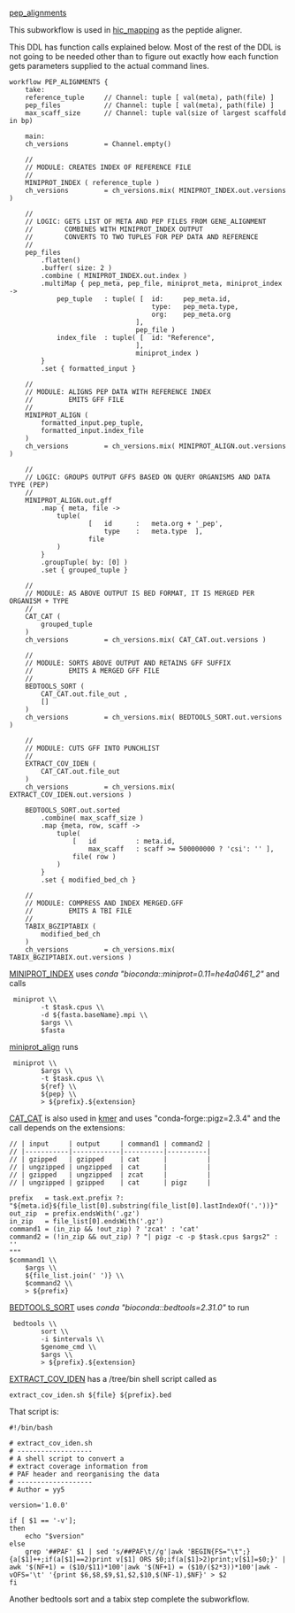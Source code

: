 [pep_alignments](https://github.com/sanger-tol/treeval/blob/dev/subworkflows/local/pep_alignments.nf)


This subworkflow is used in [hic_mapping](hic_mapping) as the peptide aligner.

This DDL has function calls explained below.
Most of the rest of the DDL is not going to be needed other than to
figure out exactly how each function gets parameters supplied to the actual command lines.

```
workflow PEP_ALIGNMENTS {
    take:
    reference_tuple     // Channel: tuple [ val(meta), path(file) ]
    pep_files           // Channel: tuple [ val(meta), path(file) ]
    max_scaff_size      // Channel: tuple val(size of largest scaffold in bp)

    main:
    ch_versions         = Channel.empty()

    //
    // MODULE: CREATES INDEX OF REFERENCE FILE
    //
    MINIPROT_INDEX ( reference_tuple )
    ch_versions         = ch_versions.mix( MINIPROT_INDEX.out.versions )

    //
    // LOGIC: GETS LIST OF META AND PEP FILES FROM GENE_ALIGNMENT
    //        COMBINES WITH MINIPROT_INDEX OUTPUT
    //        CONVERTS TO TWO TUPLES FOR PEP DATA AND REFERENCE
    //
    pep_files
        .flatten()
        .buffer( size: 2 )
        .combine ( MINIPROT_INDEX.out.index )
        .multiMap { pep_meta, pep_file, miniprot_meta, miniprot_index ->
            pep_tuple   : tuple( [  id:     pep_meta.id,
                                    type:   pep_meta.type,
                                    org:    pep_meta.org
                                ],
                                pep_file )
            index_file  : tuple( [  id: "Reference",
                                ],
                                miniprot_index )
        }
        .set { formatted_input }

    //
    // MODULE: ALIGNS PEP DATA WITH REFERENCE INDEX
    //         EMITS GFF FILE
    //
    MINIPROT_ALIGN (
        formatted_input.pep_tuple,
        formatted_input.index_file
    )
    ch_versions         = ch_versions.mix( MINIPROT_ALIGN.out.versions )

    //
    // LOGIC: GROUPS OUTPUT GFFS BASED ON QUERY ORGANISMS AND DATA TYPE (PEP)
    //
    MINIPROT_ALIGN.out.gff
        .map { meta, file ->
            tuple(
                    [   id      :   meta.org + '_pep',
                        type    :   meta.type  ],
                    file
            )
        }
        .groupTuple( by: [0] )
        .set { grouped_tuple }

    //
    // MODULE: AS ABOVE OUTPUT IS BED FORMAT, IT IS MERGED PER ORGANISM + TYPE
    //
    CAT_CAT (
        grouped_tuple
    )
    ch_versions         = ch_versions.mix( CAT_CAT.out.versions )

    //
    // MODULE: SORTS ABOVE OUTPUT AND RETAINS GFF SUFFIX
    //         EMITS A MERGED GFF FILE
    //
    BEDTOOLS_SORT (
        CAT_CAT.out.file_out ,
        []
    )
    ch_versions         = ch_versions.mix( BEDTOOLS_SORT.out.versions )

    //
    // MODULE: CUTS GFF INTO PUNCHLIST
    //
    EXTRACT_COV_IDEN (
        CAT_CAT.out.file_out
    )
    ch_versions         = ch_versions.mix( EXTRACT_COV_IDEN.out.versions )

    BEDTOOLS_SORT.out.sorted
        .combine( max_scaff_size )
        .map {meta, row, scaff ->
            tuple(
                [   id          : meta.id,
                    max_scaff   : scaff >= 500000000 ? 'csi': '' ],
                file( row )
            )
        }
        .set { modified_bed_ch }

    //
    // MODULE: COMPRESS AND INDEX MERGED.GFF
    //         EMITS A TBI FILE
    //
    TABIX_BGZIPTABIX (
        modified_bed_ch
    )
    ch_versions         = ch_versions.mix( TABIX_BGZIPTABIX.out.versions )
```

[MINIPROT_INDEX](https://github.com/sanger-tol/treeval/blob/dev/modules/nf-core/miniprot/index/main.nf) uses *conda "bioconda::miniprot=0.11=he4a0461_2"* and calls

```
 miniprot \\
        -t $task.cpus \\
        -d ${fasta.baseName}.mpi \\
        $args \\
        $fasta
```
[miniprot_align](https://github.com/sanger-tol/treeval/blob/dev/modules/nf-core/miniprot/align/main.nf) runs

```
 miniprot \\
        $args \\
        -t $task.cpus \\
        ${ref} \\
        ${pep} \\
        > ${prefix}.${extension}
```

[CAT_CAT](https://github.com/sanger-tol/treeval/blob/dev/modules/nf-core/cat/cat/main.nf) is also used in [kmer](kmer) and uses "conda-forge::pigz=2.3.4" and the call depends on the extensions:

    // | input     | output     | command1 | command2 |
    // |-----------|------------|----------|----------|
    // | gzipped   | gzipped    | cat      |          |
    // | ungzipped | ungzipped  | cat      |          |
    // | gzipped   | ungzipped  | zcat     |          |
    // | ungzipped | gzipped    | cat      | pigz     |

    prefix   = task.ext.prefix ?: "${meta.id}${file_list[0].substring(file_list[0].lastIndexOf('.'))}"
    out_zip  = prefix.endsWith('.gz')
    in_zip   = file_list[0].endsWith('.gz')
    command1 = (in_zip && !out_zip) ? 'zcat' : 'cat'
    command2 = (!in_zip && out_zip) ? "| pigz -c -p $task.cpus $args2" : ''
    """
    $command1 \\
        $args \\
        ${file_list.join(' ')} \\
        $command2 \\
        > ${prefix}

[BEDTOOLS_SORT](https://github.com/sanger-tol/treeval/blob/dev/modules/nf-core/bedtools/sort/main.nf) uses *conda "bioconda::bedtools=2.31.0"* to run

```
 bedtools \\
        sort \\
        -i $intervals \\
        $genome_cmd \\
        $args \\
        > ${prefix}.${extension}
```

[EXTRACT_COV_IDEN](https://github.com/sanger-tol/treeval/blob/dev/modules/local/extract_cov_iden.nf) has a /tree/bin shell script called as

```
extract_cov_iden.sh ${file} ${prefix}.bed
```

That script is:
```
#!/bin/bash

# extract_cov_iden.sh
# -------------------
# A shell script to convert a
# extract coverage information from
# PAF header and reorganising the data
# -------------------
# Author = yy5

version='1.0.0'

if [ $1 == '-v'];
then
    echo "$version"
else
    grep '##PAF' $1 | sed 's/##PAF\t//g'|awk 'BEGIN{FS="\t";}{a[$1]++;if(a[$1]==2)print v[$1] ORS $0;if(a[$1]>2)print;v[$1]=$0;}' | awk '$(NF+1) = ($10/$11)*100'|awk '$(NF+1) = ($10/($2*3))*100'|awk -vOFS='\t' '{print $6,$8,$9,$1,$2,$10,$(NF-1),$NF}' > $2
fi
```

Another bedtools sort and a tabix step complete the subworkflow.
